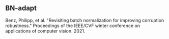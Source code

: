 ## BN-adapt

Benz, Philipp, et al. "Revisiting batch normalization for improving corruption robustness." Proceedings of the IEEE/CVF winter conference on applications of computer vision. 2021.